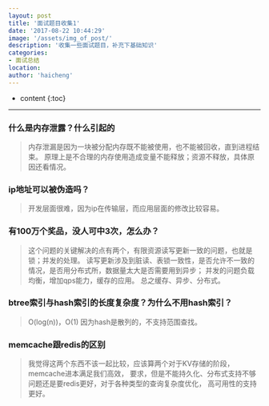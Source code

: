 ```yaml
---
layout: post
title: '面试题目收集1'
date: '2017-08-22 10:44:29'
image: '/assets/img_of_post/'
description: '收集一些面试题目，补充下基础知识'
categories:
- 面试总结
location:
author: 'haicheng'
---
```


* content
{:toc}
---------------------------------------


### 什么是内存泄露？什么引起的
> 内存泄漏是因为一块被分配内存既不能被使用，也不能被回收，直到进程结束。
> 原理上是不合理的内存使用造成变量不能释放；资源不释放，具体原因还看情况。


### ip地址可以被伪造吗？
> 开发层面很难，因为ip在传输层，而应用层面的修改比较容易。


### 有100万个奖品，没人可中3次，怎么办？
> 这个问题的关键解决的点有两个，有限资源读写更新一致的问题，也就是锁；并发的处理。
> 读写更新涉及到脏读、表锁一致性，是否允许不一致的情况，是否用分布式所，数据量太大是否需要用到异步；
> 并发的问题负载均衡，增加qps能力，缓存的应用。
> 总之缓存、异步、分布式。


### btree索引与hash索引的长度复杂度？为什么不用hash索引？
> O(log(n))，O(1)
> 因为hash是散列的，不支持范围查找。


### memcache跟redis的区别
> 我觉得这两个东西不该一起比较，应该算两个对于KV存储的阶段，memcache进本满足我们高效，
> 要求，但是不能持久化、分布式支持不够问题还是要redis更好，对于各种类型的查询复杂度优化，
> 高可用性的支持更好。